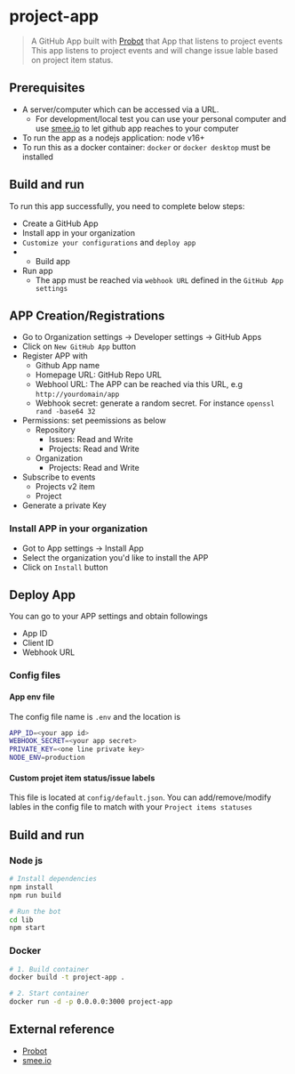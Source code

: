 # project-app

> A GitHub App built with [Probot](https://github.com/probot/probot) that App that listens to project events 
This app listens to project events and will change issue lable based on project item status.

## Prerequisites
- A server/computer which can be accessed via a URL. 
  - For development/local test you can use your personal computer and use [smee.io](https://smee.io/) to let github app reaches to your computer
- To run the app as a nodejs application: node v16+
- To run this as a docker container: `docker` or `docker desktop` must be installed

## Build and run
To run this app successfully, you need to complete below steps:
- Create a GitHub App
- Install app in your organization
- `Customize your configurations` and `deploy app`
- - Build app
- Run app
  - The app must be reached via `webhook URL` defined in the `GitHub App settings`



## APP Creation/Registrations
- Go to Organization settings -> Developer settings -> GitHub Apps
- Click on `New GitHub App` button
- Register APP with
  - Github App name
  - Homepage URL: GitHub Repo URL
  - Webhool URL: The APP can be reached via this URL, e.g `http://yourdomain/app`
  - Webhook secret: generate a random secret. For instance `openssl rand -base64 32`
- Permissions: set peemissions as below
  - Repository 
    - Issues: Read and Write
    - Projects: Read and Write
  - Organization
    - Projects: Read and Write
- Subscribe to events
  - Projects v2 item
  - Project
- Generate a private Key

### Install APP in your organization
- Got to App settings -> Install App
- Select the organization you'd like to install the APP
- Click on `Install` button

## Deploy App
You can go to your APP settings and obtain followings
- App ID
- Client ID
- Webhook URL

### Config files
#### App env file
The config file name is `.env` and the location is 

```bash
APP_ID=<your app id>
WEBHOOK_SECRET=<your app secret>
PRIVATE_KEY=<one line private key>
NODE_ENV=production
```

#### Custom projet item status/issue labels
This file is located at `config/default.json`. You can add/remove/modify lables in the config file to match with your `Project items statuses`

## Build and run

### Node js
```sh
# Install dependencies
npm install
npm run build

# Run the bot
cd lib
npm start
```

### Docker

```sh
# 1. Build container
docker build -t project-app .

# 2. Start container
docker run -d -p 0.0.0.0:3000 project-app
```
## External reference
- [Probot](https://probot.github.io/)
- [smee.io](https://smee.io)
